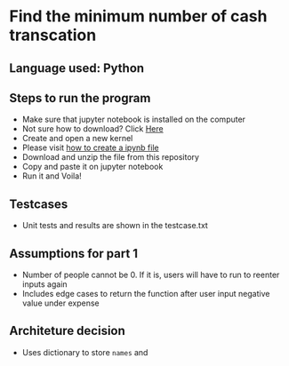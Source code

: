 # Find the minimum number of cash transcation

## Language used: Python

## Steps to run the program
- Make sure that jupyter notebook is installed on the computer
- Not sure how to download? Click [Here](https://docs.jupyter.org/en/latest/install/notebook-classic.html)
- Create and open a new kernel
- Please visit [how to create a ipynb file](https://saturncloud.io/blog/how-to-create-and-open-a-jupyter-notebook-ipynb-file-directly-from-terminal/)
- Download and unzip the file from this repository
- Copy and paste it on jupyter notebook
- Run it and Voila!


## Testcases
- Unit tests and results are shown in the testcase.txt

## Assumptions for part 1
- Number of people cannot be 0. If it is, users will have to run to reenter inputs again
- Includes edge cases to return the function after user input negative value under expense

## Architeture decision
- Uses dictionary to store `names` and 
